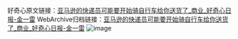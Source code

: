 好奇心原文链接：[亚马逊的快递员可能要开始骑自行车给你送货了_商业_好奇心日报-金一雷](https://www.qdaily.com/articles/4237.html)
WebArchive归档链接：[亚马逊的快递员可能要开始骑自行车给你送货了_商业_好奇心日报-金一雷](http://web.archive.org/web/20170429042834/http://www.qdaily.com:80/articles/4237.html)
![image](http://ww3.sinaimg.cn/large/007d5XDply1g3vf04bbjgj30u033f7wh)